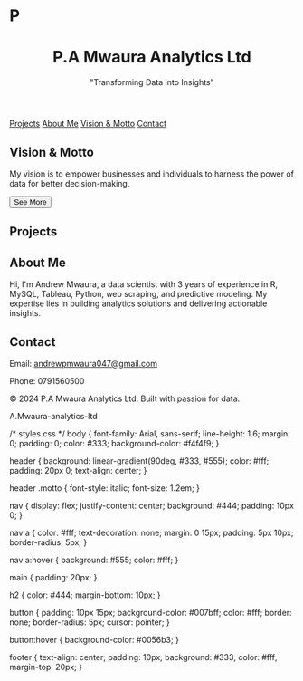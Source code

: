 # P<!DOCTYPE html>
<html lang="en">
<head>
    <meta charset="UTF-8">
    <meta name="viewport" content="width=device-width, initial-scale=1.0">
    <title>P.A Mwaura Analytics Portfolio</title>
    <link rel="stylesheet" href="styles.css">
    <script src="https://cdn.jsdelivr.net/npm/chart.js"></script>
</head>
<body>
    <header>
        <h1>P.A Mwaura Analytics Ltd</h1>
        <p class="motto">"Transforming Data into Insights"</p>
    </header>
    <nav>
        <a href="#projects">Projects</a>
        <a href="#about">About Me</a>
        <a href="#vision">Vision & Motto</a>
        <a href="#contact">Contact</a>
    </nav>
    <main>
        <section id="vision">
            <h2>Vision & Motto</h2>
            <p id="vision-text">My vision is to empower businesses and individuals to harness the power of data for better decision-making.</p>
            <button id="change-vision">See More</button>
        </section>
        <section id="projects">
            <h2>Projects</h2>
            <canvas id="dashboard" width="400" height="200"></canvas>
        </section>
        <section id="about">
            <h2>About Me</h2>
            <p>
                Hi, I'm Andrew Mwaura, a data scientist with 3 years of experience in R, MySQL, Tableau, Python, web scraping, and predictive modeling.
                My expertise lies in building analytics solutions and delivering actionable insights.
            </p>
        </section>
        <section id="contact">
            <h2>Contact</h2>
            <p>Email: <a href="mailto:andrewpmwaura047@gmail.com">andrewpmwaura047@gmail.com</a></p>
            <p>Phone: 0791560500</p>
        </section>
    </main>
    <footer>
        <p>&copy; 2024 P.A Mwaura Analytics Ltd. Built with passion for data.</p>
    </footer>
    <script src="script.js"></script>
</body>
</html>A.Mwaura-analytics-ltd  

/* styles.css */
body {
    font-family: Arial, sans-serif;
    line-height: 1.6;
    margin: 0;
    padding: 0;
    color: #333;
    background-color: #f4f4f9;
}

header {
    background: linear-gradient(90deg, #333, #555);
    color: #fff;
    padding: 20px 0;
    text-align: center;
}

header .motto {
    font-style: italic;
    font-size: 1.2em;
}

nav {
    display: flex;
    justify-content: center;
    background: #444;
    padding: 10px 0;
}

nav a {
    color: #fff;
    text-decoration: none;
    margin: 0 15px;
    padding: 5px 10px;
    border-radius: 5px;
}

nav a:hover {
    background: #555;
    color: #fff;
}

main {
    padding: 20px;
}

h2 {
    color: #444;
    margin-bottom: 10px;
}

button {
    padding: 10px 15px;
    background-color: #007bff;
    color: #fff;
    border: none;
    border-radius: 5px;
    cursor: pointer;
}

button:hover {
    background-color: #0056b3;
}

footer {
    text-align: center;
    padding: 10px;
    background: #333;
    color: #fff;
    margin-top: 20px;
}

